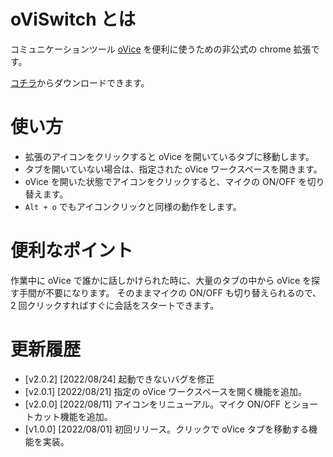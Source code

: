 # oViSwitch とは

コミュニケーションツール [oVice](https://ovice.in/) を便利に使うための非公式の chrome 拡張です。

[コチラ](https://chrome.google.com/webstore/detail/oviswitch-beta/ldohahnbhclmpimkninjoellgemepljl)からダウンロードできます。


# 使い方
- 拡張のアイコンをクリックすると oVice を開いているタブに移動します。
- タブを開いていない場合は、指定された oVice ワークスペースを開きます。
- oVice を開いた状態でアイコンをクリックすると、マイクの ON/OFF を切り替えます。
- `Alt + o` でもアイコンクリックと同様の動作をします。

# 便利なポイント
作業中に oVice で誰かに話しかけられた時に、大量のタブの中から oVice を探す手間が不要になります。
そのままマイクの ON/OFF も切り替えられるので、2 回クリックすればすぐに会話をスタートできます。

# 更新履歴
- [v2.0.2] [2022/08/24] 起動できないバグを修正
- [v2.0.1] [2022/08/21] 指定の oVice ワークスペースを開く機能を追加。
- [v2.0.0] [2022/08/11] アイコンをリニューアル。マイク ON/OFF とショートカット機能を追加。
- [v1.0.0] [2022/08/01] 初回リリース。クリックで oVice タブを移動する機能を実装。